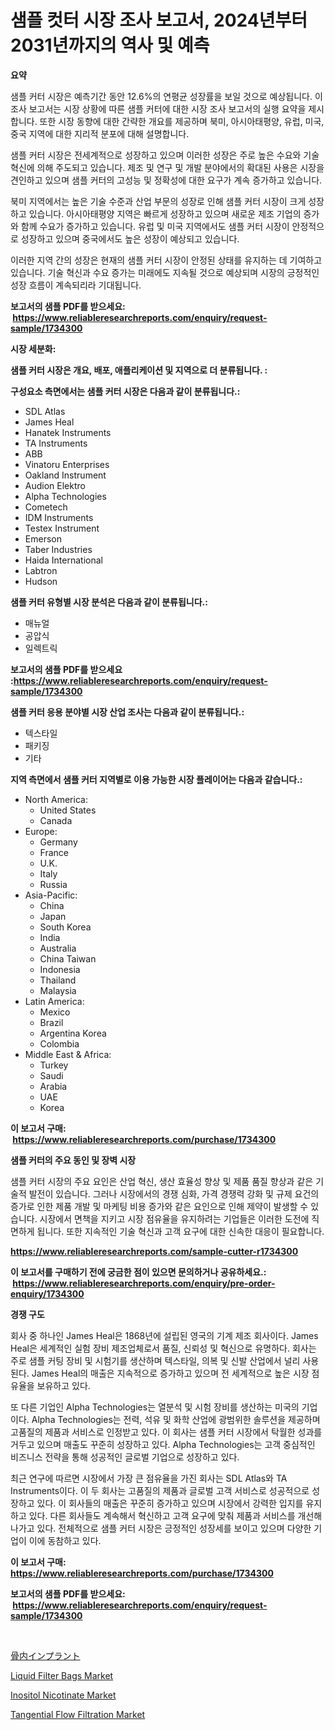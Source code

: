 <p><h1>샘플 컷터 시장 조사 보고서, 2024년부터 2031년까지의 역사 및 예측</h1></p><p><strong>요약</strong></p>
<p><p>샘플 커터 시장은 예측기간 동안 12.6%의 연평균 성장률을 보일 것으로 예상됩니다. 이 조사 보고서는 시장 상황에 따른 샘플 커터에 대한 시장 조사 보고서의 실행 요약을 제시합니다. 또한 시장 동향에 대한 간략한 개요를 제공하며 북미, 아시아태평양, 유럽, 미국, 중국 지역에 대한 지리적 분포에 대해 설명합니다.</p><p>샘플 커터 시장은 전세계적으로 성장하고 있으며 이러한 성장은 주로 높은 수요와 기술 혁신에 의해 주도되고 있습니다. 제조 및 연구 및 개발 분야에서의 확대된 사용은 시장을 견인하고 있으며 샘플 커터의 고성능 및 정확성에 대한 요구가 계속 증가하고 있습니다.</p><p>북미 지역에서는 높은 기술 수준과 산업 부문의 성장로 인해 샘플 커터 시장이 크게 성장하고 있습니다. 아시아태평양 지역은 빠르게 성장하고 있으며 새로운 제조 기업의 증가와 함께 수요가 증가하고 있습니다. 유럽 및 미국 지역에서도 샘플 커터 시장이 안정적으로 성장하고 있으며 중국에서도 높은 성장이 예상되고 있습니다.</p><p>이러한 지역 간의 성장은 현재의 샘플 커터 시장이 안정된 상태를 유지하는 데 기여하고 있습니다. 기술 혁신과 수요 증가는 미래에도 지속될 것으로 예상되며 시장의 긍정적인 성장 흐름이 계속되리라 기대됩니다.</p></p>
<p><strong>보고서의 샘플 PDF를 받으세요: &nbsp;<a href="https://www.reliableresearchreports.com/enquiry/request-sample/1734300">https://www.reliableresearchreports.com/enquiry/request-sample/1734300</a></strong></p>
<p><strong>시장 세분화:</strong></p>
<p><strong> 샘플 커터 시장은 개요, 배포, 애플리케이션 및 지역으로 더 분류됩니다. :</strong></p>
<p><strong>구성요소 측면에서는 샘플 커터 시장은 다음과 같이 분류됩니다.:</strong></p>
<p><ul><li>SDL Atlas</li><li>James Heal</li><li>Hanatek Instruments</li><li>TA Instruments</li><li>ABB</li><li>Vinatoru Enterprises</li><li>Oakland Instrument</li><li>Audion Elektro</li><li>Alpha Technologies</li><li>Cometech</li><li>IDM Instruments</li><li>Testex Instrument</li><li>Emerson</li><li>Taber Industries</li><li>Haida International</li><li>Labtron</li><li>Hudson</li></ul></p>
<p><strong> 샘플 커터 유형별 시장 분석은 다음과 같이 분류됩니다.:</strong></p>
<p><ul><li>매뉴얼</li><li>공압식</li><li>일렉트릭</li></ul></p>
<p><strong>보고서의 샘플 PDF를 받으세요 :<a href="https://www.reliableresearchreports.com/enquiry/request-sample/1734300">https://www.reliableresearchreports.com/enquiry/request-sample/1734300</a></strong></p>
<p><strong> 샘플 커터 응용 분야별 시장 산업 조사는 다음과 같이 분류됩니다.:</strong></p>
<p><ul><li>텍스타일</li><li>패키징</li><li>기타</li></ul></p>
<p><strong>지역 측면에서 샘플 커터 지역별로 이용 가능한 시장 플레이어는 다음과 같습니다.:</strong></p>
<p><ul>
    <li>
        North America:
        <ul>
            <li>United States</li>
            <li>Canada</li>
        </ul>
    </li>
    <li>
        Europe:
        <ul>
            <li>Germany</li>
            <li>France</li>
            <li>U.K.</li>
            <li>Italy</li>
            <li>Russia</li>
        </ul>
    </li>
    <li>
        Asia-Pacific:
        <ul>
            <li>China</li>
            <li>Japan</li>
            <li>South Korea</li>
            <li>India</li>
            <li>Australia</li>
            <li>China Taiwan</li>
            <li>Indonesia</li>
            <li>Thailand</li>
            <li>Malaysia</li>
        </ul>
    </li>
    <li>
        Latin America:
        <ul>
            <li>Mexico</li>
            <li>Brazil</li>
            <li>Argentina Korea</li>
            <li>Colombia</li>
        </ul>
    </li>
    <li>
        Middle East & Africa:
        <ul>
            <li>Turkey</li>
            <li>Saudi</li>
            <li>Arabia</li>
            <li>UAE</li>
            <li>Korea</li>
        </ul>
    </li>
    </ul></p>
<p><strong>이 보고서 구매: &nbsp;<a href="https://www.reliableresearchreports.com/purchase/1734300">https://www.reliableresearchreports.com/purchase/1734300</a></strong></p>
<p><strong>샘플 커터의 주요 동인 및 장벽 시장</strong></p>
<p><p>샘플 커터 시장의 주요 요인은 산업 혁신, 생산 효율성 향상 및 제품 품질 향상과 같은 기술적 발전이 있습니다. 그러나 시장에서의 경쟁 심화, 가격 경쟁력 강화 및 규제 요건의 증가로 인한 제품 개발 및 마케팅 비용 증가와 같은 요인으로 인해 제약이 발생할 수 있습니다. 시장에서 면책을 지키고 시장 점유율을 유지하려는 기업들은 이러한 도전에 직면하게 됩니다. 또한 지속적인 기술 혁신과 고객 요구에 대한 신속한 대응이 필요합니다.</p></p>
<p><strong><a href="https://www.reliableresearchreports.com/sample-cutter-r1734300">https://www.reliableresearchreports.com/sample-cutter-r1734300</a></strong></p>
<p><strong>이 보고서를 구매하기 전에 궁금한 점이 있으면 문의하거나 공유하세요.: &nbsp;<a href="https://www.reliableresearchreports.com/enquiry/pre-order-enquiry/1734300">https://www.reliableresearchreports.com/enquiry/pre-order-enquiry/1734300</a></strong></p>
<p><strong>경쟁 구도</strong></p>
<p><p>회사 중 하나인 James Heal은 1868년에 설립된 영국의 기계 제조 회사이다. James Heal은 세계적인 실험 장비 제조업체로서 품질, 신뢰성 및 혁신으로 유명하다. 회사는 주로 샘플 커팅 장비 및 시험기를 생산하며 텍스타일, 의복 및 신발 산업에서 널리 사용된다. James Heal의 매출은 지속적으로 증가하고 있으며 전 세계적으로 높은 시장 점유율을 보유하고 있다.</p><p>또 다른 기업인 Alpha Technologies는 열분석 및 시험 장비를 생산하는 미국의 기업이다. Alpha Technologies는 전력, 석유 및 화학 산업에 광범위한 솔루션을 제공하며 고품질의 제품과 서비스로 인정받고 있다. 이 회사는 샘플 커터 시장에서 탁월한 성과를 거두고 있으며 매출도 꾸준히 성장하고 있다. Alpha Technologies는 고객 중심적인 비즈니스 전략을 통해 성공적인 글로벌 기업으로 성장하고 있다.</p><p>최근 연구에 따르면 시장에서 가장 큰 점유율을 가진 회사는 SDL Atlas와 TA Instruments이다. 이 두 회사는 고품질의 제품과 글로벌 고객 서비스로 성공적으로 성장하고 있다. 이 회사들의 매출은 꾸준히 증가하고 있으며 시장에서 강력한 입지를 유지하고 있다. 다른 회사들도 계속해서 혁신하고 고객 요구에 맞춰 제품과 서비스를 개선해 나가고 있다. 전체적으로 샘플 커터 시장은 긍정적인 성장세를 보이고 있으며 다양한 기업이 이에 동참하고 있다.</p></p>
<p><strong>이 보고서 구매: &nbsp; <a href="https://www.reliableresearchreports.com/purchase/1734300">https://www.reliableresearchreports.com/purchase/1734300</a></strong></p>
<p><strong>보고서의 샘플 PDF를 받으세요: &nbsp;<a href="https://www.reliableresearchreports.com/enquiry/request-sample/1734300">https://www.reliableresearchreports.com/enquiry/request-sample/1734300</a></strong><strong></strong></p>
<p>&nbsp;</p>
<p><p><a href="https://github.com/SarahFahey88/Market-Research-Report-List-1/blob/main/293387627674.md">骨内インプラント</a></p><p><a href="https://www.linkedin.com/pulse/liquid-filter-bags-market-growth-trends-covid-19-impact-forecasts-655mc?trackingId=kav9J6KzwhI6DKBoY4fVQg%3D%3D">Liquid Filter Bags Market</a></p><p><a href="https://www.linkedin.com/pulse/inositol-nicotinate-market-size-furnishes-valuable-information-evkpc?trackingId=UOesuQtF3n4n8wopd3MTdA%3D%3D">Inositol Nicotinate Market</a></p><p><a href="https://github.com/okotobwrhuteie/Market-Research-Report-List-2/blob/main/tangential-flow-filtration-market.md">Tangential Flow Filtration Market</a></p></p>